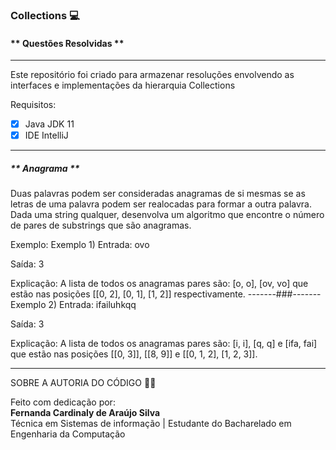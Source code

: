

### **Collections**  :computer: 

#### ** Questões Resolvidas **

-------------------------------------------------------------------

Este repositório foi criado para armazenar resoluções envolvendo as interfaces e implementações da hierarquia Collections  

Requisitos:
- [x] Java JDK 11
- [x] IDE IntelliJ

-------------------------------------------------------------------
##### ** Anagrama **
Duas palavras podem ser consideradas anagramas de si mesmas se as letras de uma palavra podem ser realocadas para formar a outra palavra. 
Dada uma string qualquer, desenvolva um algoritmo que encontre o número de pares de substrings que são anagramas.

Exemplo:
Exemplo 1)
Entrada:
ovo


Saída:
3


Explicação:
A lista de todos os anagramas pares são: [o, o], [ov, vo] que estão nas posições [[0, 2], [0, 1], [1, 2]] respectivamente. 
-------###-------
Exemplo 2)
Entrada:
ifailuhkqq


Saída:
3


Explicação:
A lista de todos os anagramas pares são: [i, i], [q, q] e [ifa, fai] que estão nas posições [[0, 3]], [[8, 9]] e [[0, 1, 2], [1, 2, 3]].



----------------
SOBRE A AUTORIA DO CÓDIGO :woman_technologist:

Feito com dedicação por: <br>
**Fernanda Cardinaly de Araújo Silva** <br> 
Técnica em Sistemas de informação   |    Estudante do Bacharelado em Engenharia da Computação   



